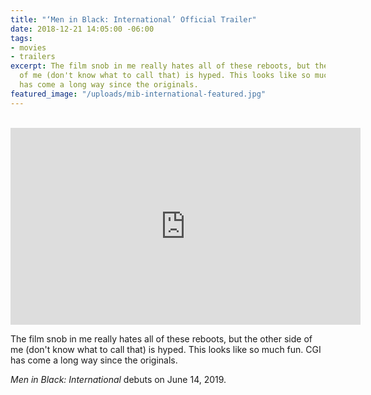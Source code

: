 ```yaml
---
title: "‘Men in Black: International’ Official Trailer"
date: 2018-12-21 14:05:00 -06:00
tags:
- movies
- trailers
excerpt: The film snob in me really hates all of these reboots, but the other side
  of me (don't know what to call that) is hyped. This looks like so much fun. CGI
  has come a long way since the originals.
featured_image: "/uploads/mib-international-featured.jpg"
---
```


<div class="iframe-container">
  <iframe width="560" height="315" src="https://www.youtube-nocookie.com/embed/BV-WEb2oxLk" frameborder="0" allow="accelerometer; autoplay; encrypted-media; gyroscope; picture-in-picture" allowfullscreen></iframe>
</div>

The film snob in me really hates all of these reboots, but the other side of me (don't know what to call that) is hyped. This looks like so much fun. CGI has come a long way since the originals.

*Men in Black: International* debuts on June 14, 2019.